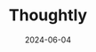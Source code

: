 ---  
layout: startup_page  
title: "Thoughtly"  
id: "thoughtly.com"  
permalink: "/thoughtlythoughtly.com06042024/"  
website: "https://thoughtly.com/"  
funding_round: ""  
funding_amount: "$3M"  
investors: "Afore Capital, Greycroft, Expansion"  
about: "Thoughtly builds AI voice agents for contact centers, leveraging generative AI to deploy AI phone agents for inbound and outbound calls. This disrupts traditional contact centers by offering a more efficient, scalable, and cost-effective solution for businesses of all sizes, reducing operational costs and enhancing service quality."  
markets: "AI, SaaS, Contact Center as a Service (CCaaS)"  
hq: "New York City, New York, United States"  
founded_year: "2023"  
linkedin: "https://www.linkedin.com/company/thoughtly-ai"  
twitter: "https://twitter.com/thoughtlyai"  
instagram: ""  
facebook: "https://www.facebook.com/ThoughtlyApp"  
crunchbase: "https://www.crunchbase.com/organization/thoughtly"  
pitchbook: "https://pitchbook.com/profiles/company/591284-35"  

date_display: "04-Jun-2024"  
date: "2024-06-04"

# SEO Optimization  
meta_title: "Thoughtly -  Funding ($3M)"  
meta_description: "Thoughtly, Thoughtly builds AI voice agents for contact centers, leveraging generative AI to deploy AI phone agents for inbound and outbound calls. This disrupts..."  
meta_keywords: "Thoughtly, AI, SaaS, Contact Center as a Service (CCaaS),  funding"  
canonical_url: "https://startup.projectstartups.com/thoughtlythoughtly.com06042024/"  
---
